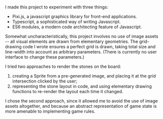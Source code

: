I made this project to experiment with three things:
* Pixi.js, a javascript graphics library for front-end applications.
* Typescript, a sophisticated way of writing Javascript.
* ES6 modules, a modern code architecting feature of Javascript.

Somewhat uncharacteristically, this project involves no use of image assets -- all visual elements are drawn from elementary geometries. The grid-drawing code I wrote ensures a perfect grid is drawn, taking total size and line-width into account as arbitrary parameters. (There is currently no user interface to change these parameters.)

I tried two approaches to render the stones on the board:
1. creating a Sprite from a pre-generated image, and placing it at the grid intersection clicked by the user; 
2. representing the stone layout in code, and using elementary drawing functions to re-render the layout each time it changed.

I chose the second approach, since it allowed me to avoid the use of image assets altogether, and because an abstract representation of game state is more amenable to implementing game rules.
